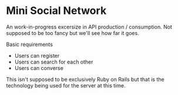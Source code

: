 # Mini Social Network

An work-in-progress excersize in API production / consumption. Not supposed to be too fancy but we'll see how far it goes.

Basic requirements

- Users can register
- Users can search for each other
- Users can converse

This isn't supposed to be exclusively Ruby on Rails but that is the technology being used for the server at this time.

